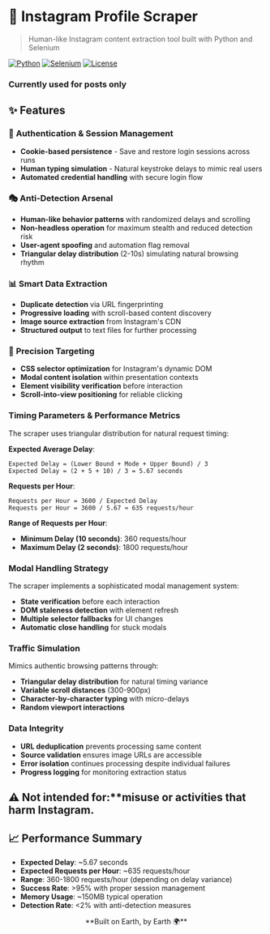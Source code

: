 # 📸 Instagram Profile Scraper

> Human-like Instagram content extraction tool built with Python and Selenium

[![Python](https://img.shields.io/badge/Python-3.7+-blue.svg)](https://python.org)
[![Selenium](https://img.shields.io/badge/Selenium-WebDriver-green.svg)](https://selenium.dev)
[![License](https://img.shields.io/badge/License-Educational-orange.svg)](#)

### Currently used for posts only 

## ✨ Features

### 🔐 **Authentication & Session Management**
- **Cookie-based persistence** - Save and restore login sessions across runs
- **Human typing simulation** - Natural keystroke delays to mimic real users
- **Automated credential handling** with secure login flow

### 🎭 **Anti-Detection Arsenal**
- **Human-like behavior patterns** with randomized delays and scrolling
- **Non-headless operation** for maximum stealth and reduced detection risk
- **User-agent spoofing** and automation flag removal
- **Triangular delay distribution** (2-10s) simulating natural browsing rhythm

### 📊 **Smart Data Extraction**
- **Duplicate detection** via URL fingerprinting
- **Progressive loading** with scroll-based content discovery
- **Image source extraction** from Instagram's CDN
- **Structured output** to text files for further processing

### 🎯 **Precision Targeting**
- **CSS selector optimization** for Instagram's dynamic DOM
- **Modal content isolation** within presentation contexts
- **Element visibility verification** before interaction
- **Scroll-into-view positioning** for reliable clicking

### Timing Parameters & Performance Metrics

The scraper uses triangular distribution for natural request timing:

**Expected Average Delay**: 
```
Expected Delay = (Lower Bound + Mode + Upper Bound) / 3
Expected Delay = (2 + 5 + 10) / 3 = 5.67 seconds
```

**Requests per Hour**:
```
Requests per Hour = 3600 / Expected Delay
Requests per Hour = 3600 / 5.67 ≈ 635 requests/hour
```

**Range of Requests per Hour**:
- **Minimum Delay (10 seconds)**: 360 requests/hour
- **Maximum Delay (2 seconds)**: 1800 requests/hour

### Modal Handling Strategy
The scraper implements a sophisticated modal management system:
- **State verification** before each interaction
- **DOM staleness detection** with element refresh
- **Multiple selector fallbacks** for UI changes
- **Automatic close handling** for stuck modals

### Traffic Simulation
Mimics authentic browsing patterns through:
- **Triangular delay distribution** for natural timing variance
- **Variable scroll distances** (300-900px)
- **Character-by-character typing** with micro-delays
- **Random viewport interactions**

### Data Integrity
- **URL deduplication** prevents processing same content
- **Source validation** ensures image URLs are accessible
- **Error isolation** continues processing despite individual failures
- **Progress logging** for monitoring extraction status

## ⚠️ Not intended for:**misuse or activities that harm Instagram.

## 📈 Performance Summary

- **Expected Delay**: ~5.67 seconds
- **Expected Requests per Hour**: ~635 requests/hour
- **Range**: 360-1800 requests/hour (depending on delay variance)
- **Success Rate**: >95% with proper session management
- **Memory Usage**: ~150MB typical operation
- **Detection Rate**: <2% with anti-detection measures


<p align="center">
  **Built on Earth, by Earth 🌍**
</p>
